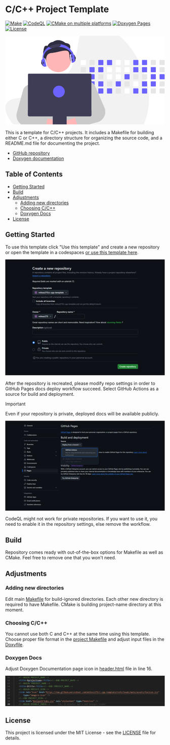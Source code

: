 # C/C++ Project Template

[![Make](https://github.com/milosz275/c-cpp-template/actions/workflows/makefile.yml/badge.svg)](https://github.com/milosz275/c-cpp-template/actions/workflows/makefile.yml)
[![CodeQL](https://github.com/milosz275/c-cpp-template/actions/workflows/codeql.yml/badge.svg)](https://github.com/milosz275/c-cpp-template/actions/workflows/codeql.yml)
[![CMake on multiple platforms](https://github.com/milosz275/c-cpp-template/actions/workflows/cmake-multi-platform.yml/badge.svg)](https://github.com/milosz275/c-cpp-template/actions/workflows/cmake-multi-platform.yml)
[![Doxygen Pages](https://github.com/milosz275/c-cpp-template/actions/workflows/doxygen-pages.yml/badge.svg)](https://github.com/milosz275/c-cpp-template/actions/workflows/doxygen-pages.yml)
[![License](https://img.shields.io/github/license/milosz275/c-cpp-template)](/LICENSE)

![Logo](assets/logo.png)

This is a template for C/C++ projects. It includes a Makefile for building either C or C++, a directory structure for organizing the source code, and a README.md file for documenting the project.

- [GitHub repository](https://github.com/milosz275/c-cpp-template)
- [Doxygen documentation](https://milosz275.github.io/c-cpp-template/)

## Table of Contents

- [Getting Started](#getting-started)
- [Build](#build)
- [Adjustments](#adjustments)
  - [Adding new directories](#adding-new-directories)
  - [Choosing C/C++](#choosing-cc)
  - [Doxygen Docs](#doxygen-docs)
- [License](#license)

## Getting Started

To use this template click "Use this template" and create a new repository or open the template in a codespaces [or use this template here](https://github.com/new?template_name=c-cpp-template&template_owner=milosz275).

![use template screen](assets/use-template.png)

After the repository is recreated, please modify repo settings in order to GitHub Pages docs deploy workflow succeed. Select GitHub Actions as a source for build and deployment.

> [!IMPORTANT]
> Even if your repository is private, deployed docs will be available publicly.

![github pages](assets/pages-settings.png)

CodeQL might not work for private repositories. If you want to use it, you need to enable it in the repository settings, else remove the workflow.

## Build

Repository comes ready with out-of-the-box options for Makefile as well as CMake. Feel free to remove one that you won't need.

## Adjustments

### Adding new directories

Edit main [Makefile](https://github.com/milosz275/c-cpp-template/blob/main/Makefile) for build-ignored directories. Each other new directory is required to have Makefile. CMake is building project-name directory at this moment.

### Choosing C/C++

You cannot use both C and C++ at the same time using this template. Choose proper file format in the [project Makefile](https://github.com/milosz275/c-cpp-template/blob/main/project-name/Makefile) and adjust input files in the [Doxyfile](https://github.com/milosz275/c-cpp-template/blob/main/Doxyfile).

### Doxygen Docs

Adjust Doxygen Documentation page icon in [header.html](https://github.com/milosz275/c-cpp-template/blob/main/header.html) file in line 16.

![adjust ico file](assets/ico-file.png)

## License

This project is licensed under the MIT License - see the [LICENSE](https://github.com/milosz275/c-cpp-template/blob/main/LICENSE) file for details.
